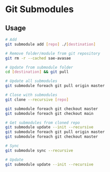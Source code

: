 # Git Submodules

## Usage

```sh
# Add
git submodule add [repo] ./[destination]

# Remove folder/module from git repository
git rm -r --cached sae-avasae

# Update from submodule folder
cd [destination] && git pull

# Update all submodules
git submodule foreach git pull origin master

# Close with submodules
git clone --recursive [repo]

git submodule foreach git checkout master
git submodule foreach git checkout main

# Get submodules from cloned repo
git submodule update --init --recursive
git submodule foreach git pull origin master
git submodule foreach git checkout master

# Sync
git submodule sync --recursive

# Update
git submodule update --init --recursive
```

<!-- git clone --single-branch --branch <branchname> <remote-repo> -->

<!-- ## Issues

###

```log
fatal: No url found for submodule path '[name]' in .gitmodules
```

TODO -->
